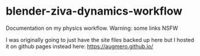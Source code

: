 # blender-ziva-dynamics-workflow
Documentation on my physics workflow. Warning: some links NSFW

I was originally going to just have the site files backed up here but I hosted it on github pages instead here: https://augmero.github.io/
